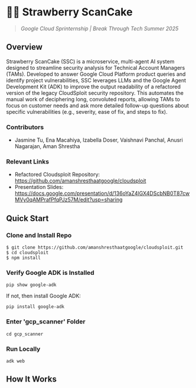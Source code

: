 # 🍓🥞 **Strawberry ScanCake**
>*Google Cloud Sprinternship | Break Through Tech Summer 2025*

## Overview
Strawberry ScanCake (SSC) is a microservice, multi-agent AI system designed to streamline security analysis for Technical Account Managers (TAMs). Developed to answer Google Cloud Platform product queries and identify project vulnerabilities, SSC leverages LLMs and the Google Agent Development Kit (ADK) to improve the output readability of a refactored version of the legacy CloudSploit security repository. This automates the manual work of deciphering long, convoluted reports, allowing TAMs to focus on customer needs and ask more detailed follow-up questions about specific vulnerabilities (e.g., severity, ease of fix, and steps to fix).

### Contributors
- Jasmine Tu, Ena Macahiya, Izabella Doser, Vaishnavi Panchal, Anusri Nagarajan, Aman Shrestha

### Relevant Links
- Refactored Cloudsploit Repository: https://github.com/amanshresthaatgoogle/cloudsploit
- Presentation Slides: https://docs.google.com/presentation/d/136oYaZ4lGX4DScbNB0T87cwMVy0qAMPrafPfqPJz57M/edit?usp=sharing

## Quick Start

### Clone and Install Repo
```
$ git clone https://github.com/amanshresthaatgoogle/cloudsploit.git
$ cd cloudsploit
$ npm install
```
### Verify Google ADK is Installed
```
pip show google-adk
```
If not, then install Google ADK:
```
pip install google-adk
```
### Enter 'gcp_scanner' Folder
```
cd gcp_scanner
```
### Run Locally
```
adk web
```
## How It Works
